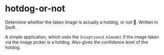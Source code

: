 # hotdog-or-not
Determine whether the taken image is actually a hotdog, or not 🤔. Written in Swift.

A simple application, which uses the  `Inceptionv3.mlmodel` if the image taken via the image picker is a hotdog. Also gives the confidence level of the hotdog.
